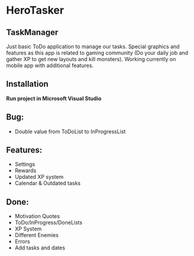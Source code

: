 # HeroTasker

## TaskManager

Just basic ToDo application to manage our tasks. Special graphics and features as this app is related to gaming community (Do your daily job and gather XP to get new layouts and kill monsters). Working currently on mobile app with additional features.

## Installation
**Run project in Microsoft Visual Studio**

## Bug:
- Double value from ToDoList to InProgressList

## Features:
- Settings 
- Rewards
- Updated XP system
- Calendar & Outdated tasks

## Done: 
- Motivation Quotes
- ToDo/InProgress/DoneLists
- XP System
- Different Enemies
- Errors
- Add tasks and dates
